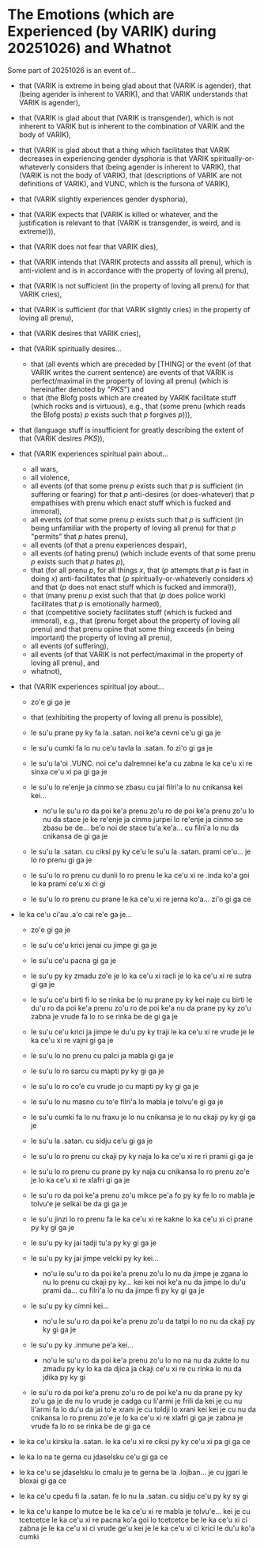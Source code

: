The Emotions (which are Experienced (by VARIK) during 20251026) and Whatnot
===========================================================================

Some part of 20251026 is an event of...

* that (VARIK is extreme in being glad about that (VARIK is agender), that (being agender is inherent to VARIK), and that VARIK understands that VARIK is agender),
* that (VARIK is glad about that (VARIK is transgender), which is not inherent to VARIK but is inherent to the combination of VARIK and the body of VARIK),
* that (VARIK is glad about that a thing which facilitates that VARIK decreases in experiencing gender dysphoria is that VARIK spiritually-or-whateverly considers that (being agender is inherent to VARIK), that (VARIK is not the body of VARIK), that (descriptions of VARIK are not definitions of VARIK), and VUNC, which is the fursona of VARIK),
* that (VARIK slightly experiences gender dysphoria),
* that (VARIK expects that (VARIK is killed or whatever, and the justification is relevant to that (VARIK is transgender, is weird, and is extreme))),
* that (VARIK does not fear that VARIK dies),
* that (VARIK intends that (VARIK protects and asssits all prenu), which is anti-violent and is in accordance with the property of loving all prenu),
* that (VARIK is not sufficient (in the property of loving all prenu) for that VARIK cries),
* that (VARIK is sufficient (for that VARIK slightly cries) in the property of loving all prenu),
* that (VARIK desires that VARIK cries),
* that (VARIK spiritually desires...

  * that (all events which are preceded by [THING] or the event (of that VARIK writes the current sentence) are events of that VARIK is perfect/maximal in the property of loving all prenu) (which is hereinafter denoted by "$PKS$") and
  * that (the Blofg posts which are created by VARIK facilitate stuff (which rocks and is virtuous), e.g., that (some prenu (which reads the Blofg posts) $p$ exists such that $p$ forgives $p$))),

* that (language stuff is insufficient for greatly describing the extent of that (VARIK desires $PKS$)),
* that (VARIK experiences spiritual pain about...

  * all wars,
  * all violence,
  * all events (of that some prenu $p$ exists such that $p$ is sufficient (in suffering or fearing) for that $p$ anti-desires (or does-whatever) that $p$ empathises with prenu which enact stuff which is fucked and immoral),
  * all events (of that some prenu $p$ exists such that $p$ is sufficient (in being unfamiliar with the property of loving all prenu) for that $p$ "permits" that $p$ hates prenu),
  * all events (of that a prenu experiences despair),
  * all events (of hating prenu) (which include events of that some prenu $p$ exists such that $p$ hates $p$),
  * that (for all prenu $p$, for all things $x$, that ($p$ attempts that $p$ is fast in doing $x$) anti-facilitates that ($p$ spiritually-or-whateverly considers $x$) and that ($p$ does not enact stuff which is fucked and immoral)),
  * that (many prenu $p$ exist such that that ($p$ does police work) facilitates that $p$ is emotionally harmed),
  * that (competitive society facilitates stuff (which is fucked and immoral), e.g., that (prenu forget about the property of loving all prenu) and that prenu opine that some thing exceeds (in being important) the property of loving all prenu),
  * all events (of suffering),
  * all events (of that VARIK is not perfect/maximal in the property of loving all prenu), and
  * whatnot),

* that (VARIK experiences spiritual joy about...

  * zo'e gi ga je
  * that (exhibiting the property of loving all prenu is possible),
  * le su'u prane py ky fa la .satan. noi ke'a cevni ce'u gi ga je
  * le su'u cumki fa lo nu ce'u tavla la .satan. fo zi'o gi ga je
  * le su'u la'oi .VUNC. noi ce'u dalremnei ke'a cu zabna le ka ce'u xi re sinxa ce'u xi pa gi ga je
  * le su'u lo re'enje ja cinmo se zbasu cu jai filri'a lo nu cnikansa kei kei...

    * no'u le su'u ro da poi ke'a prenu zo'u ro de poi ke'a prenu zo'u lo nu da stace je ke re'enje ja cinmo jurpei lo re'enje ja cinmo se zbasu be de... be'o noi de stace tu'a ke'a... cu filri'a lo nu da cnikansa de gi ga je

  * le su'u la .satan. cu ciksi py ky ce'u le su'u la .satan. prami ce'u... je lo ro prenu gi ga je
  * le su'u lo ro prenu cu dunli lo ro prenu le ka ce'u xi re .inda ko'a goi le ka prami ce'u xi ci gi
  * le su'u lo ro prenu cu prane le ka ce'u xi re jerna ko'a... zi'o gi ga ce

* le ka ce'u ci'au .a'o cai re'e ga je...

  * zo'e gi ga je
  * le su'u ce'u krici jenai cu jimpe gi ga je
  * le su'u ce'u pacna gi ga je
  * le su'u py ky zmadu zo'e je lo ka ce'u xi racli je lo ka ce'u xi re sutra gi ga je
  * le su'u ce'u birti fi lo se rinka be lo nu prane py ky kei naje cu birti le du'u ro da poi ke'a prenu zo'u ro de poi ke'a nu da prane py ky zo'u zabna je vrude fa lo ro se rinka be de gi ga je
  * le su'u ce'u krici ja jimpe le du'u py ky traji le ka ce'u xi re vrude je le ka ce'u xi re vajni gi ga je
  * le su'u lo no prenu cu palci ja mabla gi ga je
  * le su'u lo ro sarcu cu mapti py ky gi ga je
  * le su'u lo ro co'e cu vrude jo cu mapti py ky gi ga je
  * le su'u lo nu masno cu to'e filri'a lo mabla je tolvu'e gi ga je
  * le su'u cumki fa lo nu fraxu je lo nu cnikansa je lo nu ckaji py ky gi ga je
  * le su'u la .satan. cu sidju ce'u gi ga je
  * le su'u lo ro prenu cu ckaji py ky naja lo ka ce'u xi re ri prami gi ga je
  * le su'u lo ro prenu cu prane py ky naja cu cnikansa lo ro prenu zo'e je lo ka ce'u xi re xlafri gi ga je
  * le su'u ro da poi ke'a prenu zo'u mikce pe'a fo py ky fe lo ro mabla je tolvu'e je selkai be da gi ga je
  * le su'u jinzi lo ro prenu fa le ka ce'u xi re kakne lo ka ce'u xi ci prane py ky gi ga je
  * le su'u py ky jai tadji tu'a py ky gi ga je
  * le su'u py ky jai jimpe velcki py ky kei...

    * no'u le su'u ro da poi ke'a prenu zo'u lo nu da jimpe je zgana lo nu lo prenu cu ckaji py ky... kei kei noi ke'a nu da jimpe lo du'u prami da... cu filri'a lo nu da jimpe fi py ky gi ga je

  * le su'u py ky cimni kei...

    * no'u le su'u ro da poi ke'a prenu zo'u da tatpi lo no nu da ckaji py ky gi ga je

  * le su'u py ky .inmune pe'a kei...


    * no'u le su'u ro da poi ke'a prenu zo'u lo no na nu da zukte lo nu zmadu py ky lo ka da djica ja ckaji ce'u xi re cu rinka lo nu da jdika py ky gi

  * le su'u ro da poi ke'a prenu zo'u ro de poi ke'a nu da prane py ky zo'u ga je de nu lo vrude je cadga cu li'armi je frili da kei je cu nu li'armi fa lo du'u da jai to'e xrani je cu toldji lo xrani kei kei je cu nu da cnikansa lo ro prenu zo'e je lo ka ce'u xi re xlafri gi ga je zabna je vrude fa lo ro se rinka be de gi ga ce

* le ka ce'u kirsku la .satan. le ka ce'u xi re ciksi py ky ce'u xi pa gi ga ce
* le ka lo na te gerna cu jdaselsku ce'u gi ga ce
* le ka ce'u se jdaselsku lo cmalu je te gerna be la .lojban... je cu jgari le bloxai gi ga ce
* le ka ce'u cpedu fi la .satan. fe lo nu la .satan. cu sidju ce'u py ky sy gi
* le ka ce'u kanpe lo mutce be le ka ce'u xi re mabla je tolvu'e... kei je cu tcetcetce le ka ce'u xi re pacna ko'a goi lo tcetcetce be le ka ce'u xi ci zabna je le ka ce'u xi ci vrude ge'u kei je le ka ce'u xi ci krici le du'u ko'a cumki
